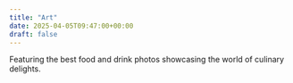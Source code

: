 ```yaml
---
title: "Art"
date: 2025-04-05T09:47:00+00:00
draft: false
---
```


Featuring the best food and drink photos showcasing the world of culinary delights.
